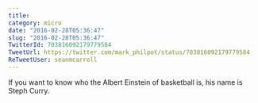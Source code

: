 ```yaml
---
title: 
category: micro
date: "2016-02-28T05:36:47"
slug: "2016-02-28T05:36:47"
TwitterId: 703816092179779584
TweetUrl: https://twitter.com/mark_philpot/status/703816092179779584
ReTweetUser: seanmcarroll
---
```


<i class="fa fa-retweet" aria-hidden="true"></i> If you want to know who the Albert Einstein of basketball is, his name is Steph Curry.